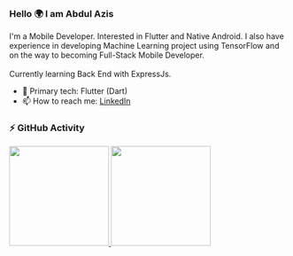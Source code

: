 ### Hello 🌍 I am Abdul Azis

I'm a Mobile Developer. Interested in Flutter and Native Android. I also have experience in developing Machine Learning project using TensorFlow and on the way to becoming Full-Stack Mobile Developer.
</br>
</br>
Currently learning Back End with ExpressJs.</br>

- 🎯 Primary tech: Flutter (Dart)
- 📫 How to reach me: [LinkedIn](https://www.linkedin.com/in/zisz)

### ⚡ GitHub Activity
<p align="left">
<a href="https://github.com/ziszz">
  <img height="180em" src="https://github-readme-stats-eight-theta.vercel.app/api?username=ziszz&show_icons=true&theme=algolia&include_all_commits=true"/>
  <img height="180em" src="https://github-readme-stats-eight-theta.vercel.app/api/top-langs/?username=ziszz&layout=compact&langs_count=10&hide=jupyter%20notebook,makefile,cmake&theme=algolia"/>
</a>
</p>
